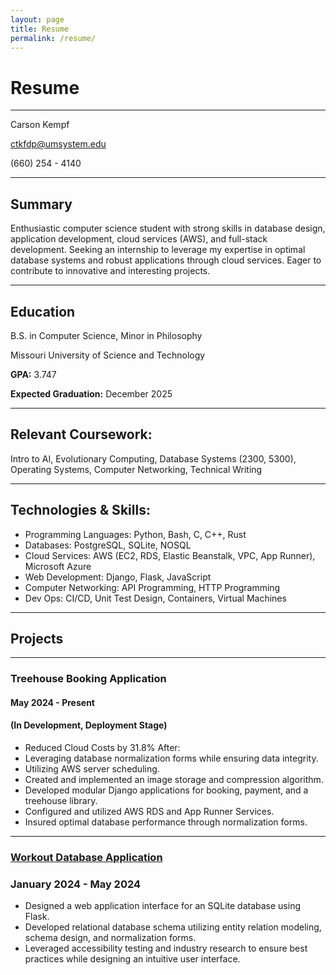 ```yaml
---
layout: page
title: Resume
permalink: /resume/
---
```


# Resume

---

Carson Kempf

ctkfdp@umsystem.edu

(660)  254 - 4140

---


## Summary
Enthusiastic computer science student with strong skills in database design, application development, cloud services (AWS), and full-stack development. Seeking an internship to leverage my expertise in optimal database systems and robust applications through cloud services. Eager to contribute to innovative and interesting projects.

--- 

## Education
B.S. in Computer Science, Minor in Philosophy

Missouri University of Science and Technology

**GPA:** 3.747

**Expected Graduation:** December 2025

--- 

## Relevant Coursework:
Intro to AI, Evolutionary Computing, Database Systems (2300, 5300),  Operating Systems, Computer Networking, Technical Writing

--- 

## Technologies & Skills:
* Programming Languages: Python, Bash, C, C++, Rust
* Databases: PostgreSQL, SQLite, NOSQL
* Cloud Services: AWS (EC2, RDS, Elastic Beanstalk, VPC, App Runner), Microsoft Azure
* Web Development: Django, Flask, JavaScript
* Computer Networking: API Programming, HTTP Programming
* Dev Ops: CI/CD, Unit Test Design, Containers, Virtual Machines


--- 

## Projects

---

### Treehouse Booking Application

#### May 2024 - Present

#### (In Development, Deployment Stage)

* Reduced Cloud Costs by 31.8% After:
* Leveraging database normalization forms while ensuring data integrity.
* Utilizing AWS server scheduling.
* Created and implemented an image storage and compression algorithm.
* Developed modular Django applications for booking, payment, and a treehouse library.
* Configured and utilized AWS RDS and App Runner Services.
* Insured optimal database performance through normalization forms. 

---

### [Workout Database Application](https://github.com/carsontkempf/WorkoutDatabase)

### January 2024 - May 2024

* Designed a web application interface for an SQLite database using Flask. 
* Developed relational database schema utilizing entity relation modeling, schema design, and normalization forms.
* Leveraged accessibility testing and industry research to ensure best practices while designing an intuitive user interface.
